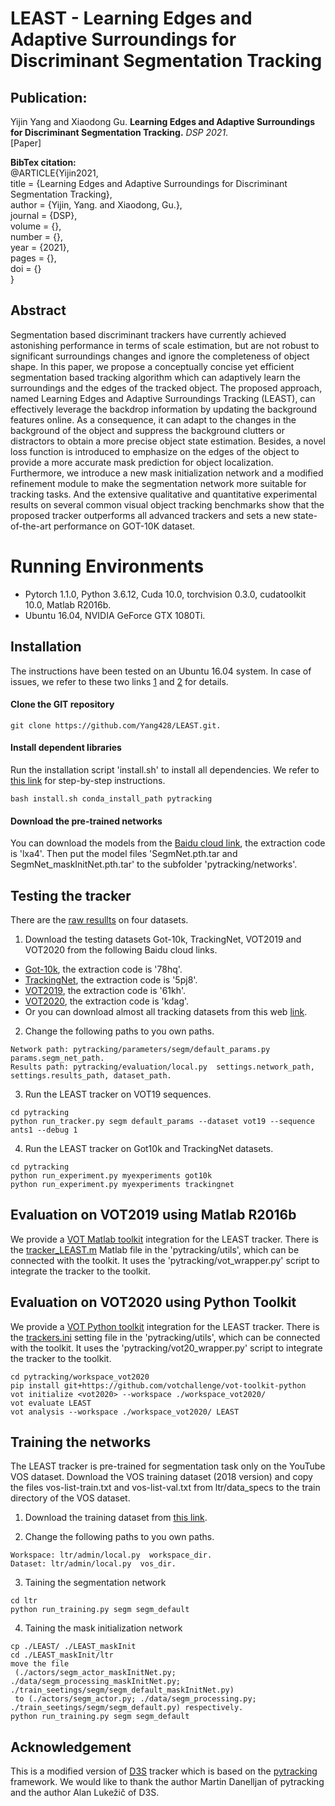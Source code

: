 # LEAST - Learning Edges and Adaptive Surroundings for Discriminant Segmentation Tracking

## Publication:
Yijin Yang and Xiaodong Gu.
<b>Learning Edges and Adaptive Surroundings for Discriminant Segmentation Tracking.</b>
<i>DSP 2021</i>.</br>
[Paper] </br>

<b>BibTex citation:</b></br>
@ARTICLE{Yijin2021,<br>
title = {Learning Edges and Adaptive Surroundings for Discriminant Segmentation Tracking},<br>
author = {Yijin, Yang. and Xiaodong, Gu.},<br>
journal = {DSP},<br>
volume  = {},<br>
number = {},<br>
year    = {2021},<br>
pages   = {},<br>
doi = {}<br>
}

## Abstract
Segmentation based discriminant trackers have currently achieved astonishing performance in terms of scale estimation, but are not robust to significant surroundings changes and ignore the completeness of object shape. In this paper, we propose a conceptually concise yet efficient segmentation based tracking algorithm which can adaptively learn the surroundings and the edges of the tracked object. The proposed approach, named Learning Edges and Adaptive Surroundings Tracking (LEAST), can effectively leverage the backdrop information by updating the background features online. As a consequence, it can adapt to the changes in the background of the object and suppress the background clutters or distractors to obtain a more precise object state estimation. Besides, a novel loss function is introduced to emphasize on the edges of the object to provide a more accurate mask prediction for object localization. Furthermore, we introduce a new mask initialization network and a modified refinement module to make the segmentation network more suitable for tracking tasks. And the extensive qualitative and quantitative experimental results on several common visual object tracking benchmarks show that the proposed tracker outperforms all advanced trackers and sets a new state-of-the-art performance on GOT-10K dataset.

# Running Environments
* Pytorch 1.1.0, Python 3.6.12, Cuda 10.0, torchvision 0.3.0, cudatoolkit 10.0, Matlab R2016b.
* Ubuntu 16.04, NVIDIA GeForce GTX 1080Ti.

## Installation
The instructions have been tested on an Ubuntu 16.04 system. In case of issues, we refer to these two links [1](https://github.com/alanlukezic/d3s) and [2](https://github.com/visionml/pytracking) for details.

#### Clone the GIT repository
```
git clone https://github.com/Yang428/LEAST.git.
```

#### Install dependent libraries
Run the installation script 'install.sh' to install all dependencies. We refer to [this link](https://github.com/visionml/pytracking/blob/master/INSTALL.md) for step-by-step instructions.
```
bash install.sh conda_install_path pytracking
```

#### Download the pre-trained networks
You can download the models from the [Baidu cloud link](https://pan.baidu.com/s/11kn8IyxN0AJ8D0C780FLUg), the extraction code is 'lxa4'. Then put the model files 'SegmNet.pth.tar and SegmNet_maskInitNet.pth.tar' to the subfolder 'pytracking/networks'.

## Testing the tracker
There are the [raw resullts](https://github.com/Yang428/LEAST/tree/master/resultsOnBenchmarks) on four datasets. 
1) Download the testing datasets Got-10k, TrackingNet, VOT2019 and VOT2020 from the following Baidu cloud links.
* [Got-10k](https://pan.baidu.com/s/1t_PvpIicHc0U9yR4upf-cA), the extraction code is '78hq'.
* [TrackingNet](https://pan.baidu.com/s/1BKtc4ndh_QrMiXF4fBB2sQ), the extraction code is '5pj8'.
* [VOT2019](https://pan.baidu.com/s/1vf7l4sQMCxZY_fDsHkuwTA), the extraction code is '61kh'.
* [VOT2020](https://pan.baidu.com/s/16PFiEdnYQDIGh4ZDxeNB_w), the extraction code is 'kdag'.
* Or you can download almost all tracking datasets from this web [link](https://blog.csdn.net/laizi_laizi/article/details/105447947#VisDrone_77).

2) Change the following paths to you own paths.
```
Network path: pytracking/parameters/segm/default_params.py  params.segm_net_path.
Results path: pytracking/evaluation/local.py  settings.network_path, settings.results_path, dataset_path.
```
3) Run the LEAST tracker on VOT19 sequences.
```
cd pytracking
python run_tracker.py segm default_params --dataset vot19 --sequence ants1 --debug 1
```
4) Run the LEAST tracker on Got10k and TrackingNet datasets.
```
cd pytracking
python run_experiment.py myexperiments got10k
python run_experiment.py myexperiments trackingnet
```

## Evaluation on VOT2019 using Matlab R2016b
We provide a [VOT Matlab toolkit](https://github.com/votchallenge/toolkit-legacy) integration for the LEAST tracker. There is the [tracker_LEAST.m](https://github.com/Yang428/LEAST/tree/master/pytracking/utils) Matlab file in the 'pytracking/utils', which can be connected with the toolkit. It uses the 'pytracking/vot_wrapper.py' script to integrate the tracker to the toolkit.

## Evaluation on VOT2020 using Python Toolkit
We provide a [VOT Python toolkit](https://github.com/votchallenge/toolkit) integration for the LEAST tracker. There is the [trackers.ini](https://github.com/Yang428/LEAST/tree/master/pytracking/utils) setting file in the 'pytracking/utils', which can be connected with the toolkit. It uses the 'pytracking/vot20_wrapper.py' script to integrate the tracker to the toolkit.
```
cd pytracking/workspace_vot2020
pip install git+https://github.com/votchallenge/vot-toolkit-python
vot initialize <vot2020> --workspace ./workspace_vot2020/
vot evaluate LEAST
vot analysis --workspace ./workspace_vot2020/ LEAST
```

## Training the networks
The LEAST tracker is pre-trained for segmentation task only on the YouTube VOS dataset. Download the VOS training dataset (2018 version) and copy the files vos-list-train.txt and vos-list-val.txt from ltr/data_specs to the train directory of the VOS dataset.
1) Download the training dataset from [this link](https://youtube-vos.org/challenge/2018/).

2) Change the following paths to you own paths.
```
Workspace: ltr/admin/local.py  workspace_dir.
Dataset: ltr/admin/local.py  vos_dir.
```
3) Taining the segmentation network
```
cd ltr
python run_training.py segm segm_default
```
4) Taining the mask initialization network
```
cp ./LEAST/ ./LEAST_maskInit
cd ./LEAST_maskInit/ltr
move the file 
 (./actors/segm_actor_maskInitNet.py; ./data/segm_processing_maskInitNet.py; ./train_seetings/segm/segm_default_maskInitNet.py)
 to (./actors/segm_actor.py; ./data/segm_processing.py; ./train_seetings/segm/segm_default.py) respectively.
python run_training.py segm segm_default
```

## Acknowledgement
This is a modified version of [D3S](https://github.com/alanlukezic/d3s) tracker which is based on the [pytracking](https://github.com/visionml/pytracking) framework. We would like to thank the author Martin Danelljan of pytracking and the author Alan Lukežič of D3S.
